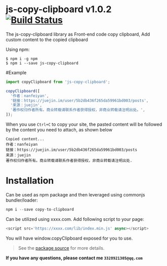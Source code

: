# js-copy-clipboard v1.0.2 [![Build Status](https://travis-ci.org/chalk/chalk.svg?branch=master)](https://travis-ci.org/chalk/chalk)

The js-copy-clipboard library as Front-end code copy clipboard, Add custom content to the copied clipboard

Using npm:

```shell
$ npm i -g npm
$ npm i --save js-copy-clipboard
```

#Example

```js
import copyClipboard from 'js-copy-clipboard';

copyClipboard([
  '作者：nanfeiyan',
  '链接：https://juejin.im/user/5b2db436f265da59961bd003/posts',
  '来源：juejin',
  '著作权归作者所有。商业转载请联系作者获得授权，非商业转载请注明出处。',
]);
```

When you use `Ctrl+C` to copy your site, the pasted content will be followed by the content you need to attach, as shown below

```shell
Copied content...
作者：nanfeiyan
链接：https://juejin.im/user/5b2db436f265da59961bd003/posts
来源：juejin
著作权归作者所有。商业转载请联系作者获得授权，非商业转载请注明出处.
```

# Installation

Can be used as npm package and then leveraged using commonjs bundler/loader:

```js
npm i --save copy-to-clipboard
```

Can be utilized using xxxx.com. Add following script to your page:

```js
<script src='https://xxxx.com/lib/index.min.js' async></script>
```

You will have window.copyClipboard exposed for you to use.

> See the [package source](https://github.com/nanfeiyan123/js-copy-clipboard) for more details.

**If you have any questions, please contact me `3328921305@qq.com`**
